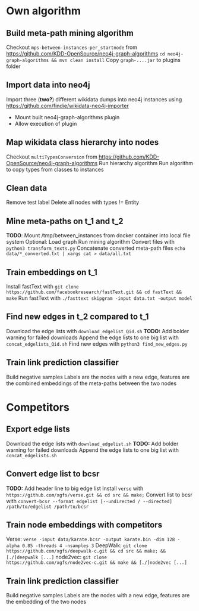# Own algorithm

## Build meta-path mining algorithm
Checkout `mps-between-instances-per_startnode` from https://github.com/KDD-OpenSource/neo4j-graph-algorithms
`cd neo4j-graph-algorithms && mvn clean install`
Copy `graph-....jar` to plugins folder

## Import data into neo4j
Import three (**two?**) different wikidata dumps into neo4j instances using https://github.com/findie/wikidata-neo4j-importer
- Mount built neo4j-graph-algorithms plugin
- Allow execution of plugin

## Map wikidata class hierarchy into nodes
Checkout `multiTypesConversion` from https://github.com/KDD-OpenSource/neo4j-graph-algorithms
Run hierarchy algorithm
Run algorithm to copy types from classes to instances

## Clean data
Remove test label
Delete all nodes with types != Entity

## Mine meta-paths on t_1 and t_2
**TODO**: Mount /tmp/between_instances from docker container into local file system
Optional: Load graph
Run mining algorithm
Convert files with `python3 transform_texts.py`
Concatenate converted meta-path files `echo data/*_converted.txt | xargs cat > data/all.txt`

## Train embeddings on t_1
Install fastText with `git clone https://github.com/facebookresearch/fastText.git && cd fastText && make`
Run fastText with `./fasttext skipgram -input data.txt -output model`

## Find new edges in t_2 compared to t_1
Download the edge lists with `download_edgelist_Qid.sh`
**TODO:** Add bolder warning for failed downloads
Append the edge lists to one big list with `concat_edgelists_Qid.sh`
Find new edges with `python3 find_new_edges.py`

## Train link prediction classifier
Build negative samples
Labels are the nodes with a new edge, features are the combined embeddings of the meta-paths between the two nodes

# Competitors

## Export edge lists
Download the edge lists with `download_edgelist.sh`
**TODO:** Add bolder warning for failed downloads
Append the edge lists to one big list with `concat_edgelists.sh`

## Convert edge list to bcsr
**TODO:** Add header line to big edge list
Install `verse` with `https://github.com/xgfs/verse.git && cd src && make;`
Convert list to bcsr with `convert-bcsr --format edgelist [--undirected / --directed] /path/to/edgelist /path/to/bcsr`

## Train node embeddings with competitors
Verse: `verse -input data/karate.bcsr -output karate.bin -dim 128 -alpha 0.85 -threads 4 -nsamples 3`
DeepWalk: `git clone https://github.com/xgfs/deepwalk-c.git && cd src && make; && [./]deepwalk [...]`
node2vec: `git clone https://github.com/xgfs/node2vec-c.git && make && [./]node2vec [...]`

## Train link prediction classifier
Build negative samples
Labels are the nodes with a new edge, features are the embedding of the two nodes